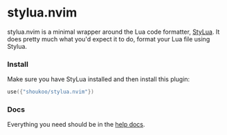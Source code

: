 # stylua.nvim

stylua.nvim is a minimal wrapper around the Lua code formatter,
[StyLua](https://github.com/JohnnyMorganz/StyLua). It does pretty much what
you'd expect it to do, format your Lua file using Stylua.

### Install
Make sure you have StyLua installed and then install this plugin:

```lua
use({"shoukoo/stylua.nvim"})
```

### Docs

Everything you need should be in the [help
docs](https://github.com/shoukoo/stylua.nvim/blob/master/doc/stylua.txt).
